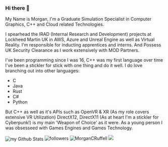 ### Hi there 👋

My Name is Morgan, I'm a Graduate Simulation Specialist in Computer Graphics, C++ and Cloud related Technologies.

I spearhead the IRAD (Internal Research and Development) projects at Lockheed Martin UK in AWS, Azure and Unreal Engine as well as Virtual Reality. I'm responsible for inducting apprentices and interns. And Possess UK Security Clearance as I work extensively with MOD Partners.

I've been programming since I was 16, C++ was my first language over time I've been a stickler for stick with one thing and do it well. I do love branching out into
other languages:
- C
- Java
- Rust
- C#
- Python

But C++ as well as it's APIs such as OpenVR & XR (As my role covers extensive VR Utilization) DirectX12, DirectX11 (As at heart I'm a stickler for Cyberpunk!) is my main 'Weapon of Choice' as it were.
As a young person I was obsesseed with Games Engines and Games Technology.


<img align="center" src="https://github-readme-stats.vercel.app/api?username=MorganRuffell&include_all_commits=true&count_private=true&show_icons=true&line_height=20&title_color=2B5BBD&icon_color=1124BB&text_color=A1A1A1&bg_color=0,000000,130F40" alt="my Github Stats"/>

<img alt="followers" title="Follow me on Github" src="https://img.shields.io/github/followers/MorganRuffell?color=236ad3&style=for-the-badge&logo=github&label=Follow"/>
<img src="https://img.shields.io/twitter/follow/MorganCRuffell?logo=twitter&style=for-the-badge" alt="MorganCRuffell" />
<img src="https://github-profile-trophy.vercel.app/?username=MorganRuffell&theme=juicyfresh&no-bg=true" />

